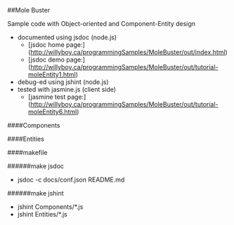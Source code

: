 ##Mole Buster

Sample code with Object-oriented and Component-Entity design

- documented using jsdoc (node.js)
  * [jsdoc home page:]	(http://willyboy.ca/programmingSamples/MoleBuster/out/index.html)
  * [jsdoc demo page:] (http://willyboy.ca/programmingSamples/MoleBuster/out/tutorial-moleEntity1.html)
- debug-ed using jshint (node.js)
- tested with jasmine.js (client side)
  * [jasmine test page:] (http://willyboy.ca/programmingSamples/MoleBuster/out/tutorial-moleEntity6.html)

####Components

####Entities

####makefile

######make jsdoc
- jsdoc -c docs/conf.json README.md

######make jshint
- jshint Components/*.js
- jshint Entities/*.js
	
